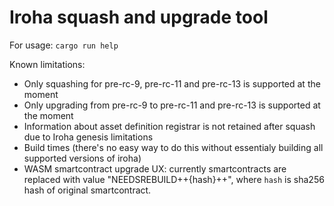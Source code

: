 # Iroha squash and upgrade tool

For usage: `cargo run help`

Known limitations:
- Only squashing for pre-rc-9, pre-rc-11 and pre-rc-13 is supported at the moment
- Only upgrading from pre-rc-9 to pre-rc-11 and pre-rc-13 is supported at the moment
- Information about asset definition registrar is not retained after squash due to Iroha genesis limitations
- Build times (there's no easy way to do this without essentialy building all supported versions of iroha)
- WASM smartcontract upgrade UX: currently smartcontracts are replaced with value "NEEDSREBUILD++{hash}++", where `hash` is sha256 hash of original smartcontract.
